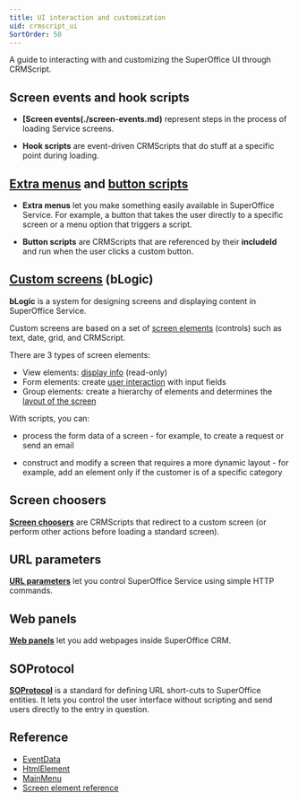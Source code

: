 ```yaml
---
title: UI interaction and customization
uid: crmscript_ui
SortOrder: 50
---
```


A guide to interacting with and customizing the SuperOffice UI through CRMScript.

## Screen events and hook scripts

* **[Screen events(./screen-events.md)** represent steps in the process of loading Service screens.

* **Hook scripts** are event-driven CRMScripts that do stuff at a specific point during loading.

## [Extra menus](./extra-menus.md) and [button scripts](./button-scripts.md)

* **Extra menus** let you make something easily available in SuperOffice Service. For example, a button that takes the user directly to a specific screen or a menu option that triggers a script.

* **Button scripts** are CRMScripts that are referenced by their **includeId** and run when the user clicks a custom button.

## [Custom screens](./create-custom-screen.md) (bLogic)

**bLogic** is a system for designing screens and displaying content in SuperOffice Service.

Custom screens are based on a set of [screen elements](./add-screen-element.md) (controls) such as text, date, grid, and CRMScript.

There are 3 types of screen elements:

* View elements: [display info](./view-elements.md) (read-only)
* Form elements: create [user interaction](./form-elements.md) with input fields
* Group elements: create a hierarchy of elements and determines the [layout of the screen](./layout-elements.md)

With scripts, you can:

* process the form data of a screen - for example, to create a request or send an email

* construct and modify a screen that requires a more dynamic layout - for example, add an element only if the customer is of a specific category

## Screen choosers

**[Screen choosers](./screen-choosers.md)** are CRMScripts that redirect to a custom screen (or perform other actions before loading a standard screen).

## URL parameters

**[URL parameters](./url-parameters.md)** let you control SuperOffice Service using simple HTTP commands.

## Web panels

**[Web panels](./web-panels.md)** let you add webpages inside SuperOffice CRM.

## SOProtocol

**[SOProtocol](./so-protocol.md)** is a standard for defining URL short-cuts to SuperOffice entities. It lets you control the user interface without scripting and send users directly to the entry in question.

## Reference

* [EventData](./eventdata.md)
* [HtmlElement](./htmlelement.md)
* [MainMenu](./mainmenu.md)
* [Screen element reference](./blogic-screen-elements/blogic-screen-elements.md)
